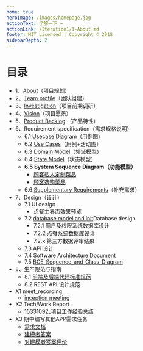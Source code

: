 ```yaml
---
home: true
heroImage: /images/homepage.jpg
actionText: 了解一下 →
actionLink: /Iteration1/1-About.md
footer: MIT Licensed | Copyright © 2018
sidebarDepth: 2
---
```




# 目录

  

- 1、[About](../Iteration1/1-About.md)（项目规划）
- 2、[Team profile](../Iteration1/2-Team_Profile.md)（团队组建）
- 3、[Investigation](../Iteration1/3-Investigation.md)（项目前期调研）
- 4、[Vision](../Iteration1/4-Vision.md)（项目愿景）
- 5、[Product Backlog](../Iteration1/5-Product_Backlog.md) （产品特性）
- 6、Requirement specification（需求规格说明）
  - 6.1 [Usecase Diagram](../Requirement_specification/6.1-Usecase_Diagram.md)（用例图）
  - 6.2 [Use Cases](../Requirement_specification/6.2-Use_Cases.md)（用例+活动图）
  - 6.3 [Domain Model](../Requirement_specification/6.3-Domain_Model.md)（领域模型）
  - 6.4 [State Model](../Requirement_specification/6.4-State_Model.md)（状态模型）
  - **6.5 System Sequence Diagram（功能模型）**
    * [顾客私人定制菜品](../Requirement_specification/System_Sequence_Diagram/15331050_CustomerPrivateMode.md)
    * [顾客选购菜品](../Requirement_specification/System_Sequence_Diagram/15331092_CustomerChooseFood.md)
  - 6.6 [Supplementary Requirements](../Requirement_specification/6.6-Supplementary_Requirements.md)（补充需求）
- 7、Design（设计）
  - 7.1 UI design
    - 点餐主界面效果预览
  - 7.2 [database model and init](../Requirement_specification/7.2_database_design.md)Database design
    - 7.2.1 用户及权限系统数据库设计
    - 7.2.2 点餐系统数据库设计
    - 7.2.x 第三方数据评审结果
  - 7.3 API 设计
  - 7.4 [Software Architecture Document](/DashBoard/Software_Architecture_Document.pdf)
  - 7.5 [BCE_Sequence_and_Class_Diagram](../Requirement_specification/System_Sequence_Diagram/7.5-SequenceAndClassDiagram.md)
- 8、生产规范与指南
  - 8.1 [前端及后端代码标准规范](../Iteration2/8-生产规范与指南.md)
  - 8.2 REST API 设计规范
- X1 meet_recording
  - [inception meeting](../X1_Meet_Recording/X1-meet_recording.md)
- X2 Tech/Work Report
  - [15331092_项目工作经验总结](../X2_Tech&&Work_Report/15331092_项目工作经验总结.md)
- X3  期中编写其他APP需求任务
  - [需求文档](/DashBoard/Hupu_app.pdf)
  - [建模者答案](./Week10_APP_Model/15331006/15331006/answer.md)
  - [对建模者答案评价](./Week10_APP_Model/Comment_to_answer.md)
